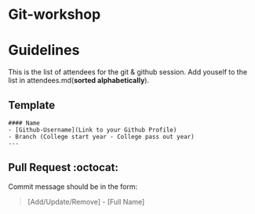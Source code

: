# Git-workshop

Guidelines
==========

This is the list of attendees for the git & github session.
Add youself to the list in attendees.md(**sorted alphabetically**).

## Template

```
#### Name
- [Github-Username](Link to your Github Profile)
- Branch (College start year - College pass out year)
---
```

## Pull Request :octocat:

Commit message should be in the form:
> [Add/Update/Remove] - [Full Name]


